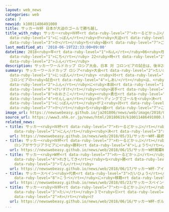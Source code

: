 ```yaml
---
layout: web_news
categories: web
cate: 7
newsid: k10011486491000
title: サッカーＷ杯 日本が大迫のゴールで勝ち越し
title_with_ruby: サッカー<ruby>Ｗ杯<rt data-ruby-level="7">わーるどかっぷ</rt></ruby> <ruby>日本<rt
  data-ruby-level="1">にっぽん</rt></ruby>が<ruby>大迫<rt data-ruby-level="8">おおはさま</rt></ruby>のゴールで<ruby>勝<rt
  data-ruby-level="3">か</rt></ruby>ち<ruby>越<rt data-ruby-level="7">ご</rt></ruby>し
last_modified_at: '2018-06-19T22:33:00+09:00'
datetime: 2018<ruby>年<rt data-ruby-level="1">ねん</rt></ruby>06<ruby>月<rt data-ruby-level="1">がつ</rt></ruby>19<ruby>日<rt
  data-ruby-level="1">にち</rt></ruby> 22<ruby>時<rt data-ruby-level="2">じ</rt></ruby>33<ruby>分<rt
  data-ruby-level="2">ふん</rt></ruby>
description: サッカーワールドカップ ロシア大会、日本 対 コロンビアの試合は、後半28分に本田圭佑選手のコーナーキックから大迫勇也選手がヘディングでゴールを決め、日本が２対１と勝ち越しました。
summary: サッカーワールドカップ ロシア<ruby>大会<rt data-ruby-level="2">たいかい</rt></ruby>、<ruby>日本<rt
  data-ruby-level="1">にっぽん</rt></ruby> <ruby>対<rt data-ruby-level="3">たい</rt></ruby>
  コロンビアの<ruby>試合<rt data-ruby-level="4">しあい</rt></ruby>は、<ruby>後半<rt data-ruby-level="2">こうはん</rt></ruby>28<ruby>分<rt
  data-ruby-level="2">ふん</rt></ruby>に<ruby>本田<rt data-ruby-level="1">ほんだ</rt></ruby><ruby>圭佑<rt
  data-ruby-level="8">けいすけ</rt></ruby><ruby>選手<rt data-ruby-level="4">せんしゅ</rt></ruby>のコーナーキックから<ruby>大迫<rt
  data-ruby-level="8">おおさこ</rt></ruby><ruby>勇也<rt data-ruby-level="8">ゆうや</rt></ruby><ruby>選手<rt
  data-ruby-level="4">せんしゅ</rt></ruby>がヘディングでゴールを<ruby>決<rt data-ruby-level="3">き</rt></ruby>め、<ruby>日本<rt
  data-ruby-level="1">にっぽん</rt></ruby>が２<ruby>対<rt data-ruby-level="3">たい</rt></ruby>１と<ruby>勝<rt
  data-ruby-level="7">か</rt></ruby>ち<ruby>越<rt data-ruby-level="7">こ</rt></ruby>しました。
image_url: https://newswebeasy.github.io/ja201806/news/web/image/2018/06/19/K10011486491_1806192238_1806192239_01_02.jpg
source_url: https://www3.nhk.or.jp/news/html/20180619/k10011486491000.html
related_news:
- title: サッカー<ruby>Ｗ杯<rt data-ruby-level="7">わーるどかっぷ</rt></ruby> <ruby>最終<rt data-ruby-level="4">さいしゅう</rt></ruby>メンバー23<ruby>人<rt
    data-ruby-level="1">にん</rt></ruby><ruby>決<rt data-ruby-level="3">き</rt></ruby>まる
  url: https://newswebeasy.github.io/news/web/2018/05/31/サッカーW杯-最終メンバー23人決まる
- title: サッカー<ruby>Ｗ杯<rt data-ruby-level="7">わーるどかっぷ</rt></ruby><ruby>開幕戦<rt data-ruby-level="6">かいまくせん</rt></ruby>
    ロシアがサウジアラビアに<ruby>勝利<rt data-ruby-level="4">しょうり</rt></ruby>
  url: https://newswebeasy.github.io/news/web/2018/06/15/サッカーW杯開幕戦-ロシアがサウジアラビアに勝利
- title: サッカー<ruby>W杯<rt data-ruby-level="7">わーるどかっぷ</rt></ruby> アイスランドが<ruby>歴史的<rt
    data-ruby-level="4">れきしてき</rt></ruby>な<ruby>勝<rt data-ruby-level="3">か</rt></ruby>ち<ruby>点<rt
    data-ruby-level="3">てん</rt></ruby>
  url: https://newswebeasy.github.io/news/web/2018/06/17/サッカーW杯-アイスランドが歴史的な勝ち点
- title: サッカースペイン<ruby>代表<rt data-ruby-level="3">だいひょう</rt></ruby> イニエスタ Ｊ１<ruby>神戸<rt
    data-ruby-level="8">こうべ</rt></ruby>に<ruby>移籍<rt data-ruby-level="7">いせき</rt></ruby>へ
  url: https://newswebeasy.github.io/news/web/2018/05/23/サッカースペイン代表-イニエスタ-J1神戸に移籍へ
- title: サッカー<ruby>Ｗ杯<rt data-ruby-level="7">わーるどかっぷ</rt></ruby> ポルトガル<ruby>対<rt data-ruby-level="3">たい</rt></ruby>スペインは３<ruby>対<rt
    data-ruby-level="3">たい</rt></ruby>３で<ruby>引<rt data-ruby-level="2">ひ</rt></ruby>き<ruby>分<rt
    data-ruby-level="2">わ</rt></ruby>け
  url: https://newswebeasy.github.io/news/web/2018/06/16/サッカーW杯-ポルトガル対スペインは3対3で引き分け
...
```

